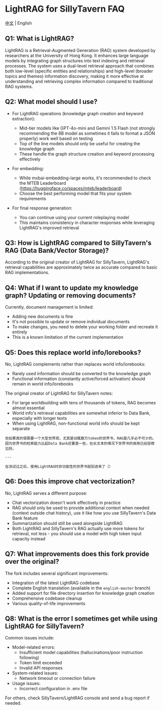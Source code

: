 # LightRAG for SillyTavern FAQ

[中文](FAQ_zh-CN.md) | English

## Q1: What is LightRAG?
LightRAG is a Retrieval-Augmented Generation (RAG) system developed by researchers at the University of Hong Kong. It enhances large language models by integrating graph structures into text indexing and retrieval processes. The system uses a dual-level retrieval approach that combines both low-level (specific entities and relationships) and high-level (broader topics and themes) information discovery, making it more effective at understanding and retrieving complex information compared to traditional RAG systems.

## Q2: What model should I use?
- For LightRAG operations (knowledge graph creation and keyword extraction):
  - Mid-tier models like GPT-4o-mini and Gemini 1.5 Flash (not strongly recommending the 8B model as sometimes it fails to format a JSON properly) work well based on testing 
  - Top of the line models should only be useful for creating the knowledge graph
  - These handle the graph structure creation and keyword processing effectively

- For embedding:
  - While mxbai-embedding-large works, it's recommended to check the MTEB Leaderboard (https://huggingface.co/spaces/mteb/leaderboard) 
  - Choose the best performing model that fits your system requirements

- For final response generation:
  - You can continue using your current roleplaying model
  - This maintains consistency in character responses while leveraging LightRAG's improved retrieval

## Q3: How is LightRAG compared to SillyTavern's RAG (Data Bank/Vector Storage)?
According to the original creator of LightRAG for SillyTavern, LightRAG's retrieval capabilities are approximately twice as accurate compared to basic RAG implementations.

## Q4: What if I want to update my knowledge graph? Updating or removing documents?
Currently, document management is limited:
- Adding new documents is fine
- It's not possible to update or remove individual documents
- To make changes, you need to delete your working folder and recreate it entirely
- This is a known limitation of the current implementation

## Q5: Does this replace world info/lorebooks?
No, LightRAG complements rather than replaces world info/lorebooks:
- Rarely used information should be converted to the knowledge graph
- Functional information (constantly active/forced activation) should remain in world info/lorebooks

The original creator of LightRAG for SillyTavern notes:
- For large worldbuilding with tens of thousands of tokens, RAG becomes almost essential
- World info's retrieval capabilities are somewhat inferior to Data Bank, especially with longer texts
- When using LightRAG, non-functional world info should be kept separate

```
但如果真的很需要一个大型世界观，尤其是动辄数万token的世界书，RAG是几乎必不可少的。因为世界书的检索能力比起Data Bank还要差一些，在长文本的情况下世界书的效用已经捉襟见肘。

---

在测试过之后，使用LightRAG时非功能性的世界书就别进来了（）
```

## Q6: Does this improve chat vectorization?
No, LightRAG serves a different purpose:
- Chat vectorization doesn't work effectively in practice
- RAG should only be used to provide additional context when needed (context outside chat history), use it like how you use SillyTavern's Data Bank feature
- Summarization should still be used alongside LightRAG
- Both LightRAG and SillyTavern's RAG actually use more tokens for retrieval, not less - you should use a model with high token input capacity instead

## Q7: What improvements does this fork provide over the original?
The fork includes several significant improvements:
- Integration of the latest LightRAG codebase
- Complete English translation (available in the `english-master` branch)
- Added support for file directory insertion for knowledge graph creation
- Comprehensive codebase cleanup
- Various quality-of-life improvements

## Q8: What is the error I sometimes get while using LightRAG for SillyTavern?
Common issues include:
- Model-related errors:
  * Insufficient model capabilities (hallucinations/poor instruction following)
  * Token limit exceeded
  * Invalid API responses
- System-related issues:
  * Network timeout or connection failure
- Usage issues:
  * Incorrect configuration in .env file

For others, check SillyTavern/LightRAG console and send a bug report if needed.
